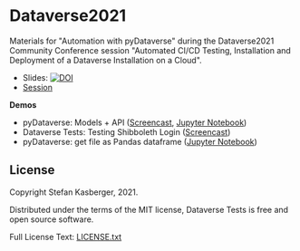 # Dataverse2021

Materials for "Automation with pyDataverse" during the Dataverse2021 Community Conference session "Automated CI/CD Testing, Installation and Deployment of a Dataverse Installation on a Cloud".

* Slides: [![DOI](https://zenodo.org/badge/DOI/10.5281/zenodo.4944878.svg)](https://doi.org/10.5281/zenodo.4944878)
* [Session](https://projects.iq.harvard.edu/dcm2021/agenda)

**Demos**

* pyDataverse: Models + API ([Screencast](demos/models-api.mp4), [Jupyter Notebook](demos/models-api.ipynb))
* Dataverse Tests: Testing Shibboleth Login ([Screencast](demos/login.mp4))
* pyDataverse: get file as Pandas dataframe ([Jupyter Notebook](demos/dataframe.ipynb))

## License

Copyright Stefan Kasberger, 2021.

Distributed under the terms of the MIT license, Dataverse Tests is free and open source software.

Full License Text: [LICENSE.txt](LICENSE.txt)
